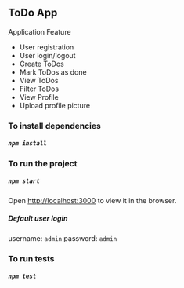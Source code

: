 ## ToDo App

Application Feature 
- User registration
- User login/logout 
- Create ToDos
- Mark ToDos as done
- View ToDos
- Filter ToDos
- View Profile
- Upload profile picture

### To install dependencies 
##### `npm install`

### To run the project
##### `npm start`
Open [http://localhost:3000](http://localhost:3000) to view it in the browser.

##### Default user login
username: `admin`
password: `admin`

### To run tests
##### `npm test`

